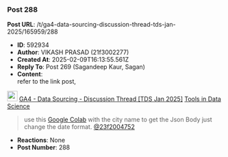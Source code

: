 ### Post 288
**Post URL**: /t/ga4-data-sourcing-discussion-thread-tds-jan-2025/165959/288
- **ID**: 592934
- **Author**: VIKASH PRASAD (21f3002277)
- **Created At**: 2025-02-09T16:13:55.561Z
- **Reply To**: Post 269 (Sagandeep Kaur, Sagan)
- **Content**:  
  refer to the link post,
<aside class="quote" data-post="65" data-topic="165959">
  <div class="title">
    <div class="quote-controls"></div>
    <img alt="" width="24" height="24" src="https://dub1.discourse-cdn.com/flex013/user_avatar/discourse.onlinedegree.iitm.ac.in/21f3002277/48/12741_2.png" class="avatar">
    <a href="https://discourse.onlinedegree.iitm.ac.in/t/ga4-data-sourcing-discussion-thread-tds-jan-2025/165959/65">GA4 - Data Sourcing - Discussion Thread [TDS Jan 2025]</a> <a class="badge-category__wrapper " href="/c/courses/tds-kb/34"><span data-category-id="34" style="--category-badge-color: #0088CC; --category-badge-text-color: #FFFFFF; --parent-category-badge-color: #3AB54A;" data-parent-category-id="9" data-drop-close="true" class="badge-category --has-parent" title="This category is created to address subject-specific queries related to Tools in Data Science"><span class="badge-category__name">Tools in Data Science</span></span></a>
  </div>
  <blockquote>
    use this <a href="https://colab.research.google.com/drive/1X5IO8K1Xf8Wh7SOZelSrFAfZgRG-mv4A?usp=sharing" class="inline-onebox" rel="noopener nofollow ugc">Google Colab</a> with the city name to get the Json Body just change the date format. 
<a class="mention" href="/u/23f2004752">@23f2004752</a>
  </blockquote>
</aside>

- **Reactions**: None
- **Post Number**: 288

